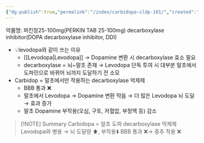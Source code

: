 ```yaml
---
{"dg-publish":true,"permalink":"/index/carbidopa-cldp-101/","created":"2025-09-10T19:44:30.000+09:00","updated":"2025-09-30T15:53:07.014+09:00"}
---
```


약품명: 퍼킨정25-100mg(PERKIN TAB 25-100mg)
decarboxylase inhibitor(DOPA decarboxylase inhibitor, DDI)
- 💡levodopa와 같이 쓰는 이유
	- [[Levodopa\|Levodopa]] → Dopamine 변환 시 decarboxylase 효소 필요
	- decarboxylase = 뇌~말초 존재 → Levodopa 단독 투여 시 대부분 말초에서 도파민으로 바뀌어 뇌까지 도달하기 전 소모
- Carbidop = 말초에서만 작용하는 decarboxylase 억제제
	- BBB 통과 ❌
	- 말초에서 Levodopa → Dopamine 변환 막음 → 더 많은 Levodopa 뇌 도달 → 효과 증가 
	- 말초 Dopamine 부작용(오심, 구토, 저혈압, 부정맥 등) 감소

> [!NOTE] Summary 
> Carbidopa = 말초 도파 decarboxylase 억제제
> Levodopa와 병용 → 뇌 도달량 ⬆️, 부작용⬇️
> BBB 통과 ❌→ 중추 작용 ❌


